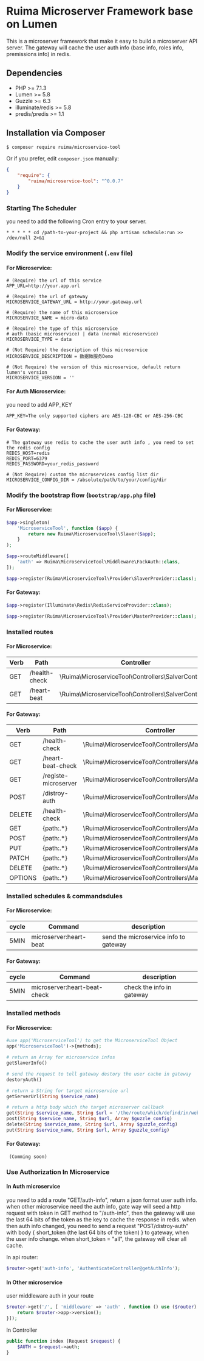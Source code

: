 # Ruima Microserver Framework base on Lumen

This is a microserver framework that make it easy to build a microserver API server.
The gateway will cache the user auth info (base info, roles info, premissions info) in redis.


## Dependencies
* PHP >= 7.1.3
* Lumen >= 5.8
* Guzzle >= 6.3
* illuminate/redis >= 5.8
* predis/predis >= 1.1

## Installation via Composer
```bash
$ composer require ruima/microservice-tool
```
Or if you prefer, edit `composer.json` manually:

```json
{
    "require": {
        "ruima/microservice-tool": "^0.0.7"
    }
}
```

### Starting The Scheduler
you need to add the following Cron entry to your server.
```
* * * * * cd /path-to-your-project && php artisan schedule:run >> /dev/null 2>&1
```

### Modify the service environment (```.env``` file)
#### For Microservice:
```
# (Require) the url of this service
APP_URL=http://your.app.url

# (Require) the url of gateway
MICROSERVICE_GATEWAY_URL = http://your.gateway.url

# (Require) the name of this microservice
MICROSERVICE_NAME = micro-data

# (Require) the type of this microservice 
# auth (basic microservice) | data (normal microservice)
MICROSERVICE_TYPE = data

# (Not Require) the description of this microservice
MICROSERVICE_DESCRIPTION = 数据微服务Demo

# (Not Require) the version of this microservice, default return lumen's version
MICROSERVICE_VERSION = ''
```
#### For Auth Microservice:
you need to add APP_KEY
```
APP_KEY=The only supported ciphers are AES-128-CBC or AES-256-CBC
```

#### For Gateway:
```
# The gateway use redis to cache the user auth info , you need to set the redis config
REDIS_HOST=redis
REDIS_PORT=6379
REDIS_PASSWORD=your_redis_password

# (Not Require) custom the microservices config list dir 
MICROSERVICE_CONFIG_DIR = /absolute/path/to/your/config/dir
```

### Modify the bootstrap flow (```bootstrap/app.php``` file)
#### For Microservice:
```php
$app->singleton(
    'MicroserviceTool', function ($app) {
        return new Ruima\MicroserviceTool\Slaver($app);
    }
);

$app->routeMiddleware([
    'auth' => Ruima\MicroserviceTool\Middleware\FackAuth::class,
]);

$app->register(Ruima\MicroserviceTool\Provider\SlaverProvider::class);
```

#### For Gateway: 
``` php
$app->register(Illuminate\Redis\RedisServiceProvider::class);

$app->register(Ruima\MicroserviceTool\Provider\MasterProvider::class);
```

### Installed routes
#### For Microservice:
Verb | Path | Controller | Action
--- | --- | --- | ---
GET | /health-check | \Ruima\MicroserviceTool\Controllers\SalverController | healthCheck
GET | /heart-beat | \Ruima\MicroserviceTool\Controllers\SalverController | heartBeat

#### For Gateway: 
Verb | Path | Controller | Action
--- | --- | --- | ---
GET | /health-check | \Ruima\MicroserviceTool\Controllers\MasterController | healthCheck
GET | /heart-beat-check | \Ruima\MicroserviceTool\Controllers\MasterController | heartBeatCheck
GET | /registe-microserver | \Ruima\MicroserviceTool\Controllers\MasterController | healthCheck
POST | /distroy-auth | \Ruima\MicroserviceTool\Controllers\MasterController | registerMicroserver
DELETE | /health-check | \Ruima\MicroserviceTool\Controllers\MasterController | distroyAuthToken
GET | {path:.*} | \Ruima\MicroserviceTool\Controllers\MasterController | distribute
POST | {path:.*} | \Ruima\MicroserviceTool\Controllers\MasterController | distribute
PUT | {path:.*} | \Ruima\MicroserviceTool\Controllers\MasterController | distribute
PATCH | {path:.*} | \Ruima\MicroserviceTool\Controllers\MasterController | distribute
DELETE | {path:.*} | \Ruima\MicroserviceTool\Controllers\MasterController | distribute
OPTIONS | {path:.*} | \Ruima\MicroserviceTool\Controllers\MasterController | distribute

### Installed schedules & commandsdules
#### For Microservice:
cycle | Command | description
--- | --- | --- 
5MIN | microserver:heart-beat | send the microservice info to gateway

#### For Gateway: 
cycle | Command | description
--- | --- | --- 
5MIN | microserver:heart-beat-check | check the info in gateway

### Installed methods
#### For Microservice:
```php
#use app('MicroserviceTool') to get the MicroserviceTool Object
app('MicroserviceTool')->{methods};

# return an Array for microservice infos
getSlaverInfo()

# send the request to tell gateway destory the user cache in gateway
destoryAuth() 

# return a String for target microservice url
getServerUrl(String $service_name) 

# return a http body which the target microserver callback
get(String $service_name, String $url = '/the/route/which/defind/in/web.php/or/api.php', Array $guzzle_config = []) 
post(String $service_name, String $url, Array $guzzle_config) 
delete(String $service_name, String $url, Array $guzzle_config) 
put(String $service_name, String $url, Array $guzzle_config) 
```
#### For Gateway: 
```
 (Comming soon)
```

### Use Authorization In Microservice
#### In Auth microservice
you need to add a route "GET/auth-info", return a json format user auth info.
when other microservice need the auth info, gate way will seed a http request with token in GET method to "/auth-info", then the gateway wiil use the last 64 bits of the token as the key to cache the response in redis.
when then auth info changed, you need to send a request "POST/distroy-auth" with body { short_token (the last 64 bits of the token) } to gateway, when the user info change. when short_token = "all", the gateway will clear all cache.

In api router:
```php
$router->get('auth-info', 'AuthenticateController@getAuthInfo');
```


#### In Other microservice
user middleware auth in your route
```php
$router->get('/', [ 'middleware' => 'auth' , function () use ($router) {
    return $router->app->version();
}]);
```
In Controller
```php
public function index (Request $request) {
    $AUTH = $request->auth;
}
```

